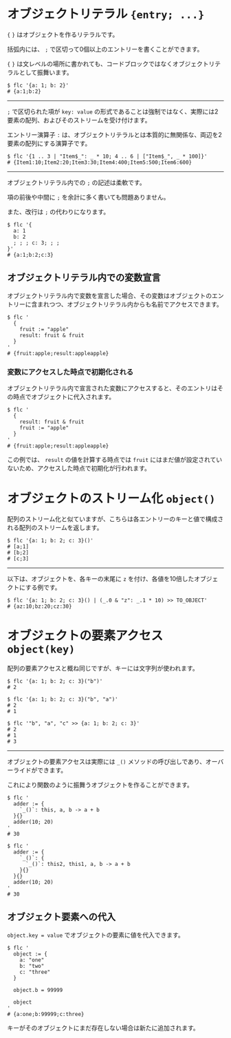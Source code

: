 # オブジェクトリテラル `{entry; ...}`

`{` `}` はオブジェクトを作るリテラルです。

括弧内には、 `;` で区切って0個以上のエントリーを書くことができます。

`{` `}` は文レベルの場所に書かれても、コードブロックではなくオブジェクトリテラルとして振舞います。

```shell
$ flc '{a: 1; b: 2}'
# {a:1;b:2}
```

---

`;` で区切られた項が `key: value` の形式であることは強制ではなく、実際には2要素の配列、およびそのストリームを受け付けます。

エントリー演算子 `:` は、オブジェクトリテラルとは本質的に無関係な、両辺を2要素の配列にする演算子です。

```shell
$ flc '{1 .. 3 | "Item$_": _ * 10; 4 .. 6 | ["Item$_", _ * 100]}'
# {Item1:10;Item2:20;Item3:30;Item4:400;Item5:500;Item6:600}
```

---

オブジェクトリテラル内での `;` の記述は柔軟です。

項の前後や中間に `;` を余計に多く書いても問題ありません。

また、改行は `;` の代わりになります。

```shell
$ flc '{
  a: 1
  b: 2
  ; ; ; c: 3; ; ;
}'
# {a:1;b:2;c:3}
```

## オブジェクトリテラル内での変数宣言

オブジェクトリテラル内で変数を宣言した場合、その変数はオブジェクトのエントリーに含まれつつ、オブジェクトリテラル内からも名前でアクセスできます。

```shell
$ flc '
  {
    fruit := "apple"
    result: fruit & fruit
  }
'
# {fruit:apple;result:appleapple}
```

### 変数にアクセスした時点で初期化される

オブジェクトリテラル内で宣言された変数にアクセスすると、そのエントリはその時点でオブジェクトに代入されます。

```shell
$ flc '
  {
    result: fruit & fruit
    fruit := "apple"
  }
'
# {fruit:apple;result:appleapple}
```

この例では、 `result` の値を計算する時点では `fruit` にはまだ値が設定されていないため、アクセスした時点で初期化が行われます。

# オブジェクトのストリーム化 `object()`

配列のストリーム化と似ていますが、こちらは各エントリーのキーと値で構成される配列のストリームを返します。

```shell
$ flc '{a: 1; b: 2; c: 3}()'
# [a;1]
# [b;2]
# [c;3]
```

---

以下は、オブジェクトを、各キーの末尾に `z` を付け、各値を10倍したオブジェクトにする例です。

```shell
$ flc '{a: 1; b: 2; c: 3}() | (_.0 & "z": _.1 * 10) >> TO_OBJECT'
# {az:10;bz:20;cz:30}
```

# オブジェクトの要素アクセス `object(key)`

配列の要素アクセスと概ね同じですが、キーには文字列が使われます。

```shell
$ flc '{a: 1; b: 2; c: 3}("b")'
# 2

$ flc '{a: 1; b: 2; c: 3}("b", "a")'
# 2
# 1

$ flc '"b", "a", "c" >> {a: 1; b: 2; c: 3}'
# 2
# 1
# 3
```

---

オブジェクトの要素アクセスは実際には `_()` メソッドの呼び出しであり、オーバーライドができます。

これにより関数のように振舞うオブジェクトを作ることができます。

```shell
$ flc '
  adder := {
    `_()`: this, a, b -> a + b
  }{}
  adder(10; 20)
'
# 30

$ flc '
  adder := {
    `_()`: {
      `_()`: this2, this1, a, b -> a + b
    }{}
  }{}
  adder(10; 20)
'
# 30
```

## オブジェクト要素への代入

`object.key = value` でオブジェクトの要素に値を代入できます。

```shell
$ flc '
  object := {
    a: "one"
    b: "two"
    c: "three"
  }

  object.b = 99999

  object
'
# {a:one;b:99999;c:three}
```

キーがそのオブジェクトにまだ存在しない場合は新たに追加されます。

